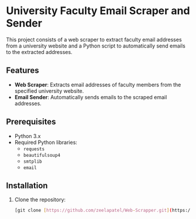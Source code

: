 # University Faculty Email Scraper and Sender

This project consists of a web scraper to extract faculty email addresses from a university website and a Python script to automatically send emails to the extracted addresses.

## Features

- **Web Scraper**: Extracts email addresses of faculty members from the specified university website.
- **Email Sender**: Automatically sends emails to the scraped email addresses.

## Prerequisites

- Python 3.x
- Required Python libraries:
  - `requests`
  - `beautifulsoup4`
  - `smtplib`
  - `email`

## Installation

1. Clone the repository:
   ```bash
   [git clone [https://github.com/zeelapatel/Web-Scrapper.git](https://github.com/zeelapatel/Web-Scrapper.git)](https://github.com/zeelapatel/Web-Scrapper.git)

